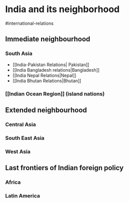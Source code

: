 # India and its neighborhood
#international-relations 
## Immediate neighbourhood

### South Asia
- [[India-Pakistan Relations| Pakistan]]
- [[India Bangladesh relations|Bangladesh]]
- [[India Nepal Relations|Nepal]]
- [[India Bhutan Relations|Bhutan]]
### [[Indian Ocean Region]] (island nations)
## Extended neighbourhood
### Central Asia
### South East Asia
### West Asia
## Last frontiers of Indian foreign policy
### Africa
### Latin America